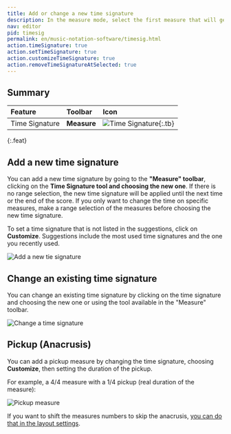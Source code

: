 ```yaml
---
title: Add or change a new time signature
description: In the measure mode, select the first measure that will get the new time signature, then click on the time signature tool and choose the desired one. Optionally you can choose a common time symbol instead of 4/4 and a cut time symbol instead of 2/2.
nav: editor
pid: timesig
permalink: en/music-notation-software/timesig.html
action.timeSignature: true
action.setTimeSignature: true
action.customizeTimeSignature: true
action.removeTimeSignatureAtSelected: true
---
```


## Summary

| Feature | Toolbar | Icon |
|:--------|:--------|:-----|
| Time Signature | **Measure** | ![Time Signature](https://prod.flat-cdn.com/img/icons/editorActions/timeSignature.svg){:.tb} |
{:.feat}

## Add a new time signature

You can add a new time signature by going to the **"Measure" toolbar**, clicking on the **Time Signature tool and choosing the new one**. If there is no range selection, the new time signature will be applied until the next time or the end of the score. If you only want to change the time on specific measures, make a range selection of the measures before choosing the new time signature.

To set a time signature that is not listed in the suggestions, click on **Customize**. Suggestions include the most used time signatures and the one you recently used.

![Add a new tie signature](/help/assets/img/editor/time.png)

## Change an existing time signature

You can change an existing time signature by clicking on the time signature and choosing the new one or using the tool available in the "Measure" toolbar.

![Change a time signature](/help/assets/img/editor/time-change.png)

## Pickup (Anacrusis)

You can add a pickup measure by changing the time signature, choosing **Customize**, then setting the duration of the pickup.

For example, a 4/4 measure with a 1/4 pickup (real duration of the measure):

![Pickup measure](/help/assets/img/editor/time-pickup.png)

If you want to shift the measures numbers to skip the anacrusis, [you can do that in the layout settings](/help/en/music-notation-software/layout-measures-numbers.html).
